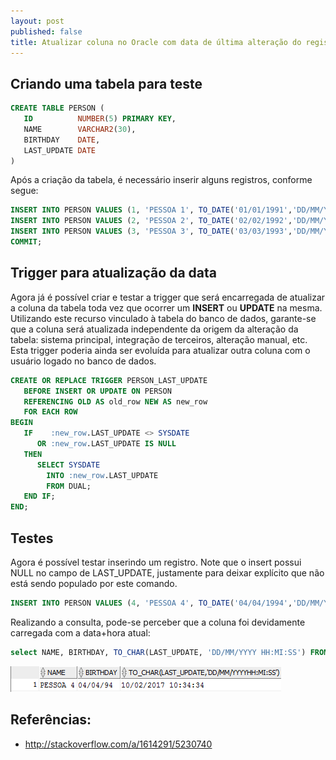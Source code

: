 ```yaml
---
layout: post
published: false
title: Atualizar coluna no Oracle com data de última alteração do registro
---
```


## Criando uma tabela para teste

```sql
CREATE TABLE PERSON (
   ID          NUMBER(5) PRIMARY KEY,
   NAME        VARCHAR2(30),
   BIRTHDAY    DATE,
   LAST_UPDATE DATE
)
```

Após a criação da tabela, é necessário inserir alguns registros, conforme segue:

```sql
INSERT INTO PERSON VALUES (1, 'PESSOA 1', TO_DATE('01/01/1991','DD/MM/YYYY'), NULL);
INSERT INTO PERSON VALUES (2, 'PESSOA 2', TO_DATE('02/02/1992','DD/MM/YYYY'), NULL);
INSERT INTO PERSON VALUES (3, 'PESSOA 3', TO_DATE('03/03/1993','DD/MM/YYYY'), NULL);
COMMIT;
```
## Trigger para atualização da data

Agora já é possível criar e testar a trigger que será encarregada de atualizar a coluna da tabela toda vez que ocorrer um **INSERT** ou **UPDATE** na mesma. Utilizando este recurso vinculado à tabela do banco de dados, garante-se que a coluna será atualizada independente da origem da alteração da tabela: sistema principal, integração de terceiros, alteração manual, etc. Esta trigger poderia ainda ser evoluída para atualizar outra coluna com o usuário logado no banco de dados. 

```sql
CREATE OR REPLACE TRIGGER PERSON_LAST_UPDATE
   BEFORE INSERT OR UPDATE ON PERSON
   REFERENCING OLD AS old_row NEW AS new_row
   FOR EACH ROW
BEGIN
   IF    :new_row.LAST_UPDATE <> SYSDATE
      OR :new_row.LAST_UPDATE IS NULL
   THEN
      SELECT SYSDATE
        INTO :new_row.LAST_UPDATE
        FROM DUAL;
   END IF;
END;
```
## Testes

Agora é possível testar inserindo um registro. Note que o insert possui NULL no campo de LAST_UPDATE, justamente para deixar explícito que não está sendo populado por este comando.

```sql
INSERT INTO PERSON VALUES (4, 'PESSOA 4', TO_DATE('04/04/1994','DD/MM/YYYY'), NULL);
```

Realizando a consulta, pode-se perceber que a coluna foi devidamente carregada com a data+hora atual:

```sql
select NAME, BIRTHDAY, TO_CHAR(LAST_UPDATE, 'DD/MM/YYYY HH:MI:SS') FROM PERSON WHERE ID = 4
```

![consulta_update.png](/img/consulta_update.png)

## Referências:

- http://stackoverflow.com/a/1614291/5230740

